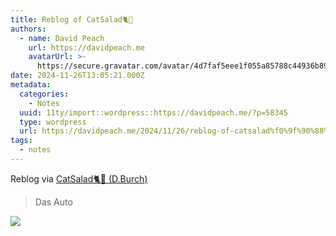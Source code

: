```yaml
---
title: Reblog of CatSalad🐈🥗
authors:
  - name: David Peach
    url: https://davidpeach.me
    avatarUrl: >-
      https://secure.gravatar.com/avatar/4d7faf5eee1f055a85788c44936b8995eaab6dfb004e7854ec747ccb272e91ee?s=96&d=mm&r=g
date: 2024-11-26T13:05:21.000Z
metadata:
  categories:
    - Notes
  uuid: 11ty/import::wordpress::https://davidpeach.me/?p=58345
  type: wordpress
  url: https://davidpeach.me/2024/11/26/reblog-of-catsalad%f0%9f%90%88%f0%9f%a5%97/
tags:
  - notes
---
```

Reblog via [CatSalad🐈🥗 (D.Burch)](https://infosec.exchange/@catsalad/113548746767026272)

> Das Auto

[![](/assets/image-4zgKaBVAg6Gy.png)](/assets/image-4zgKaBVAg6Gy.png)